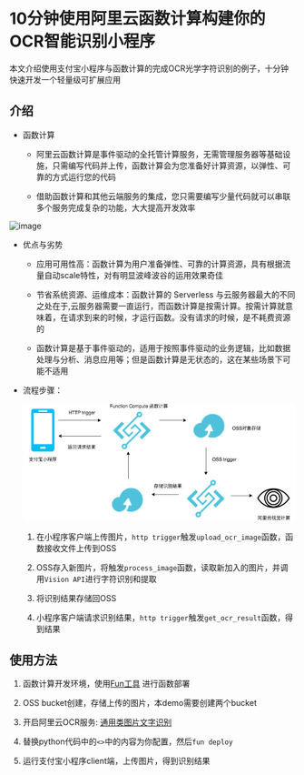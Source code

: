 # 10分钟使用阿里云函数计算构建你的OCR智能识别小程序

本文介绍使用支付宝小程序与函数计算的完成OCR光学字符识别的例子，十分钟快速开发一个轻量级可扩展应用

## 介绍
- 函数计算
  - 阿里云函数计算是事件驱动的全托管计算服务，无需管理服务器等基础设施，只需编写代码并上传，函数计算会为您准备好计算资源，以弹性、可靠的方式运行您的代码

  - 借助函数计算和其他云端服务的集成，您只需要编写少量代码就可以串联多个服务完成复杂的功能，大大提高开发效率

![image](http://git.cn-hangzhou.oss-cdn.aliyun-inc.com/uploads/serverless/lambda/90b4d97495902c1dd5bd284d78d8fe89/image.png)



- 优点与劣势

  - 应用可用性高：函数计算为用户准备弹性、可靠的计算资源，具有根据流量自动scale特性，对有明显波峰波谷的运用效果奇佳	

  - 节省系统资源、运维成本：函数计算的 Serverless 与云服务器最大的不同之处在于,云服务器需要一直运行，而函数计算是按需计算。按需计算就意味着，在请求到来的时候，才运行函数。没有请求的时候，是不耗费资源的

  - 函数计算是基于事件驱动的，适用于按照事件驱动的业务逻辑，比如数据处理与分析、消息应用等；但是函数计算是无状态的，这在某些场景下可能不适用


- 流程步骤：

    ![workflow](./doc/fc_ocr_flow.png)

    1. 在小程序客户端上传图片，`http trigger`触发`upload_ocr_image`函数，函数接收文件上传到OSS

    2. OSS存入新图片，将触发`process_image`函数，读取新加入的图片，并调用`Vision API`进行字符识别和提取

    3. 将识别结果存储回OSS

    4. 小程序客户端请求识别结果，`http trigger`触发`get_ocr_result`函数，得到结果


## 使用方法

1. 函数计算开发环境，使用[Fun工具](https://help.aliyun.com/document_detail/64204.html) 进行函数部署

2. OSS bucket创建，存储上传的图片，本demo需要创建两个bucket

3. 开启阿里云OCR服务: [通用类图片文字识别](https://ai.aliyun.com/ocr/general?spm=5176.182739.1280361.96.69111d8avKcFFG)

4. 替换python代码中的`<>`中的内容为你配置，然后`fun deploy`

5. 运行支付宝小程序client端，上传图片，得到识别结果

